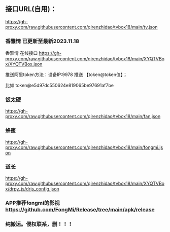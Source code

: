 ## 接口URL(自用)：
https://gh-proxy.com/raw.githubusercontent.com/qirenzhidao/tvbox18/main/tv.json

### 香雅情 已更新至最新2023.11.18
香雅情 在线接口 https://gh-proxy.com/raw.githubusercontent.com/qirenzhidao/tvbox18/main/XYQTVBox/XYQTVBox.json

推送阿里token方法：设备IP:9978	推送 【token@token值】；

比如 token@e5d97dc550624e819065be97691af7be

### 饭太硬 
https://gh-proxy.com/raw.githubusercontent.com/qirenzhidao/tvbox18/main/fan.json
### 蜂蜜
https://gh-proxy.com/raw.githubusercontent.com/qirenzhidao/tvbox18/main/fongmi.json
### 道长
https://gh-proxy.com/raw.githubusercontent.com/qirenzhidao/tvbox18/main/XYQTVBox/drpy_js/drjs_config.json

### APP推荐fongmi的影视 https://github.com/FongMi/Release/tree/main/apk/release

### 纯搬运。侵权联系，删！！！
